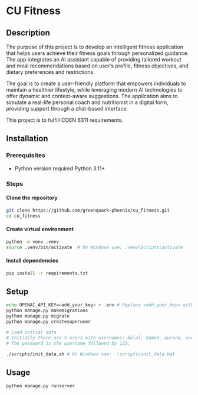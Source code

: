# CU Fitness

## Description
The purpose of this project is to develop an intelligent fitness application that helps users achieve their fitness 
goals through personalized guidance. The app integrates an AI assistant capable of providing tailored workout and meal 
recommendations based on user’s profile, fitness objectives, and dietary preferences and restrictions.

The goal is to create a user-friendly platform that empowers individuals to maintain a healthier lifestyle, while 
leveraging modern AI technologies to offer dynamic and context-aware suggestions. The application aims to simulate 
a real-life personal coach and nutritionist in a digital form, providing support through a chat-based interface.

This project is to fulfill COEN 6311 requirements.
## Installation

### Prerequisites
- Python version required Python 3.11+

### Steps
#### Clone the repository
```sh
git clone https://github.com/greenquark-phoenix/cu_fitness.git
cd cu_fitness
```

#### Create virtual environment
```sh
python -m venv .venv
source .venv/bin/activate  # On Windows use: .venv\Scripts\activate
```

#### Install dependencies
```sh
pip install -r requirements.txt
```

## Setup
```sh
echo OPENAI_API_KEY=<add_your_key> > .env # Replace <add_your_key> with a valid key
python manage.py makemigrations
python manage.py migrate
python manage.py createsuperuser

# Load initial data
# Initially there are 5 users with usernames: belal, hamed, aurora, andy, and sudip. 
# The password is the username followed by 123.

./scripts/init_data.sh # On Windows use: .\scripts\init_data.bat
```

## Usage
```sh
python manage.py runserver
```
